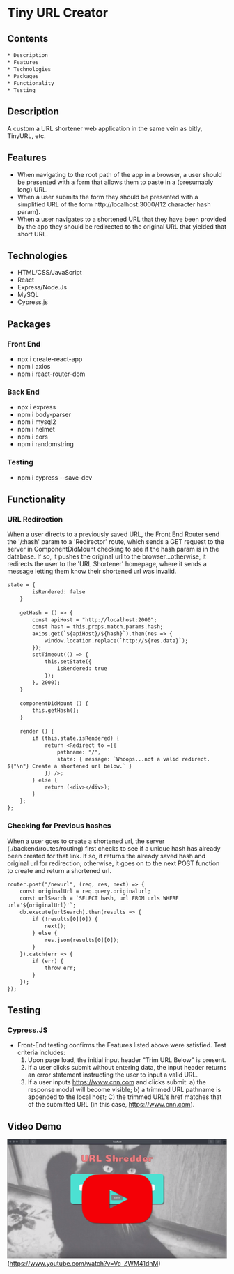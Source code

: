 # Tiny URL Creator

## Contents
    * Description
    * Features
    * Technologies
    * Packages
    * Functionality
    * Testing

## Description
A custom a URL shortener web application in the same vein as bitly, TinyURL, etc.

## Features
* When navigating to the root path of the app in a browser, a user should be presented with a form that allows them to paste in a (presumably long) URL.
* When a user submits the form they should be presented with a simplified URL of the form http://localhost:3000/{12 character hash param}.
* When a user navigates to a shortened URL that they have been provided by the app they should be redirected to the original URL that yielded that short URL.

## Technologies
* HTML/CSS/JavaScript
* React
* Express/Node.Js
* MySQL
* Cypress.js

## Packages
### Front End
* npx i create-react-app
* npm i axios
* npm i react-router-dom

### Back End
* npx i express
* npm i body-parser
* npm i mysql2
* npm i helmet
* npm i cors
* npm i randomstring

### Testing
* npm i cypress --save-dev

## Functionality

### URL Redirection

When a user directs to a previously saved URL, the Front End Router send the '/:hash' param to a 'Redirector' route, which sends a GET request to the server in ComponentDidMount checking to see if the hash param is in the database. If so, it pushes the original url to the browser...otherwise, it redirects the user to the 'URL Shortener' homepage, where it sends a message letting them know their shortened url was invalid.

```
state = {
        isRendered: false
    }

    getHash = () => {
        const apiHost = "http://localhost:2000";
        const hash = this.props.match.params.hash;
        axios.get(`${apiHost}/${hash}`).then(res => {
            window.location.replace(`http://${res.data}`);
        });
        setTimeout(() => {
            this.setState({
                isRendered: true
            });
        }, 2000);
    }

    componentDidMount () {
        this.getHash();
    }

    render () {
        if (this.state.isRendered) {
            return <Redirect to ={{
                pathname: "/",
                state: { message: `Whoops...not a valid redirect. ${"\n"} Create a shortened url below.` }
            }} />;
        } else {
            return (<div></div>);
        }
    };
};
```

### Checking for Previous hashes

When a user goes to create a shortened url, the server (./backend/routes/routing) first checks to see if a unique hash has already been created for that link. If so, it returns the already saved hash and original url for redirection; otherwise, it goes on to the next POST function to create and return a shortened url.

```
router.post("/newurl", (req, res, next) => {
    const originalUrl = req.query.originalurl;
    const urlSearch = `SELECT hash, url FROM urls WHERE url='${originalUrl}'`;
    db.execute(urlSearch).then(results => {
        if (!results[0][0]) {
            next();
        } else {
            res.json(results[0][0]);
        }
    }).catch(err => {
        if (err) {
            throw err;
        }
    });
});
```



## Testing
### Cypress.JS 
* Front-End testing confirms the Features listed above were satisfied. Test criteria includes:
    1) Upon page load, the initial input header "Trim URL Below" is present.
    2) If a user clicks submit without entering data, the input header returns an error statement instructing the user to input a valid URL.
    3) If a user inputs https://www.cnn.com and clicks submit:
        a) the response modal will become visible; 
        b) a trimmed URL pathname is appended to the local host; 
        C) the trimmed URL's href matches that of the submitted URL (in this case, https://www.cnn.com).

## Video Demo
![YouTube](/public/ReadMe/1.png)(https://www.youtube.com/watch?v=Vc_ZWM41dnM)
